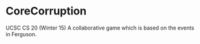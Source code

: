 # CoreCorruption
UCSC CS 20 (Winter 15) A collaborative game which is based on the events in Ferguson.
